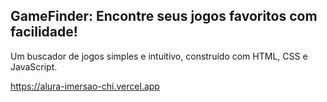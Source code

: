 ## GameFinder: Encontre seus jogos favoritos com facilidade!

Um buscador de jogos simples e intuitivo, construído com HTML, CSS e JavaScript.

https://alura-imersao-chi.vercel.app
